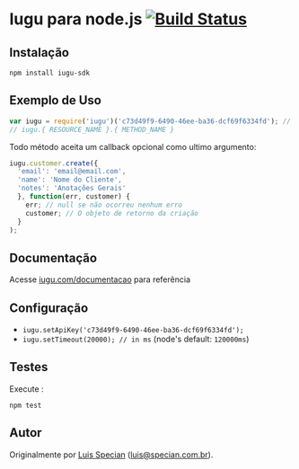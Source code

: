 # Iugu para node.js [![Build Status](https://travis-ci.org/iugu/iugu-node.png?branch=master)](https://travis-ci.org/iugu/iugu-node)

## Instalação

`npm install iugu-sdk`

## Exemplo de Uso
```js
var iugu = require('iugu')('c73d49f9-6490-46ee-ba36-dcf69f6334fd'); // Ache sua chave API no Painel
// iugu.{ RESOURCE_NAME }.{ METHOD_NAME }
```
Todo método aceita um callback opcional como ultimo argumento:

```js
iugu.customer.create({
  'email': 'email@email.com',
  'name': 'Nome do Cliente',
  'notes': 'Anotações Gerais'
  }, function(err, customer) {
    err; // null se não ocorreu nenhum erro
    customer; // O objeto de retorno da criação
  }
);
```

## Documentação
Acesse [iugu.com/documentacao](http://iugu.com/documentacao) para referência

## Configuração

 * `iugu.setApiKey('c73d49f9-6490-46ee-ba36-dcf69f6334fd');`
 * `iugu.setTimeout(20000); // in ms` (node's default: `120000ms`)

## Testes
Execute :

`npm test`

## Autor

Originalmente por [Luis Specian](https://github.com/lspecian) (luis@specian.com.br).
